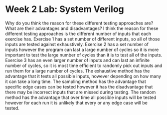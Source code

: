 # Week 2 Lab: System Verilog

Why do you think the reason for these different testing approaches are? What are their advantages and disadvantages?
I think the reason for these different testing approaches is the different number of inputs that each exercise has. Exercise 1 has a set number of different inputs, so all of those inputs are tested against exhaustively. Exercise 2 has a set number of inputs however the program can last a large number of cycles so it is more important to test the large number of cycles than it is to test all of the inputs. Exercise 3 has an even larger number of inputs and can last an infinite number of cycles, so it is most time efficient to randomly pick out inputs and run them for a large number of cycles. The exhaustive method has the advantage that it tests all possible inputs, however depending on how many it can take a long time. The sampling method has the advantage that specific edge cases can be tested however it has the disadvantage that there may be incorrect inputs that are missed during testing. The random method has the advantage that over time all possible inputs will be tested however for each run it is unlikely that every or any edge case will be tested.
